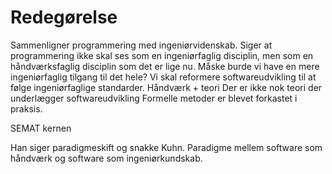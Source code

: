 # Redegørelse
Sammenligner programmering med ingeniørvidenskab.
Siger at programmering ikke skal ses som en ingeniørfaglig disciplin, men som en håndværksfaglig disciplin som det er lige nu.
Måske burde vi have en mere ingeniørfaglig tilgang til det hele?
Vi skal reformere softwareudvikling til at følge ingeniørfaglige standarder.
Håndværk + teori
Der er ikke nok teori der underlægger softwareudvikling
Formelle metoder er blevet forkastet i praksis.

SEMAT kernen

Han siger paradigmeskift og snakke Kuhn. Paradigme mellem software som håndværk og software som ingeniørkundskab.

